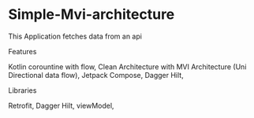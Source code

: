 # Simple-Mvi-architecture

This Application fetches data from an api

Features

Kotlin corountine with flow,
Clean Architecture with MVI Architecture (Uni Directional data flow),
Jetpack Compose,
Dagger Hilt,


Libraries

Retrofit,
Dagger Hilt,
viewModel,

